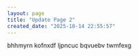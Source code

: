 ```yaml
---
layout: page
title: "Update Page 2"
created_date: "2025-10-14 22:55:57"
---
```


bhhmyrn kofnxdf ljpncuc bqvuebv twmfexg 
